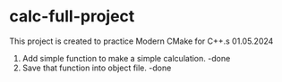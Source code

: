 # calc-full-project
This project is created to practice Modern CMake for C++.s
01.05.2024
1. Add simple function to make a simple calculation. -done
2. Save that function into object file. -done
